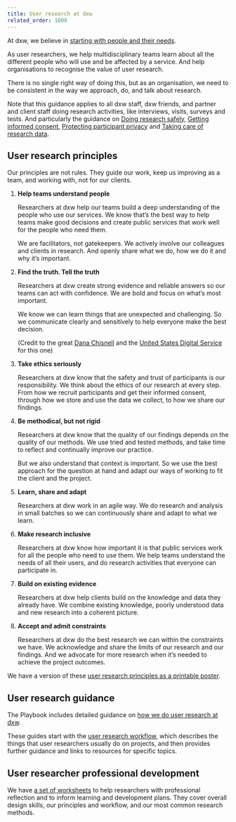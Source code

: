 ```yaml
---
title: User research at dxw
related_order: 1000
---
```

At dxw, we believe in [starting with people and their needs](https://playbook.dxw.com/who-we-are/#start-with-people-and-their-needs).

As user researchers, we help multidisciplinary teams learn about all the different people who will use and be affected by a service. And help organisations to recognise the value of user research.

There is no single right way of doing this, but as an organisation, we need to be consistent in the way we approach, do, and talk about research.

Note that this guidance applies to all dxw staff, dxw friends, and partner and client staff doing research activities, like interviews, visits, surveys and tests. And particularly the guidance on [Doing research safely](/user-research/doing-research-safely/), [Getting informed consent](/user-research/getting-informed-consent-for-user-research/), [Protecting participant privacy](/user-research/protecting-participant-privacy/) and [Taking care of research data](/user-research/taking-care-of-research-data/).

## User research principles

Our principles are not rules. They guide our work, keep us improving as a team, and working with, not for our clients.

1. **Help teams understand people**

   Researchers at dxw help our teams build a deep understanding of the people
   who use our services. We know that’s the best way to help teams make good decisions and create public services
   that work well for the people who need them.

   We are facilitators, not gatekeepers. We actively involve our colleagues and
   clients in research. And openly share what we do, how we do it and why it’s
   important.

2. **Find the truth. Tell the truth**

   Researchers at dxw create strong evidence and reliable answers so our teams
   can act with confidence. We are bold and focus on what’s most important.

   We know we can learn things that are unexpected and challenging. So we
   communicate clearly and sensitively to help everyone make the best decision.

   (Credit to the great
   [Dana Chisnell](https://twitter.com/danachis/status/802930860030918656) and
   the [United States Digital Service](https://www.usds.gov/mission) for this
   one)

3. **Take ethics seriously**

   Researchers at dxw know that the safety and trust of participants is our
   responsibility. We think about the ethics of our research at every step. From
   how we recruit participants and get their informed consent, through how we
   store and use the data we collect, to how we share our findings.

4. **Be methodical, but not rigid**

   Researchers at dxw know that the quality of our findings depends on the
   quality of our methods. We use tried and tested methods, and take time to
   reflect and continually improve our practice.

   But we also understand that context is important. So we use the best approach
   for the question at hand and adapt our ways of working to fit the client and
   the project.

5. **Learn, share and adapt**

   Researchers at dxw work in an agile way. We do research and analysis in small
   batches so we can continuously share and adapt to what we learn.

6. **Make research inclusive**

   Researchers at dxw know how important it is that public services work for all
   the people who need to use them. We help teams understand the needs of all
   their users, and do research activities that everyone can participate in.

7. **Build on existing evidence**

   Researchers at dxw help clients build on the knowledge and data they already
   have. We combine existing knowledge, poorly understood data and new research
   into a coherent picture.

8. **Accept and admit constraints**

   Researchers at dxw do the best research we can within the constraints we
   have. We acknowledge and share the limits of our research and our findings.
   And we advocate for more research when it‘s needed to achieve the project
   outcomes.

We have a version of these [user research principles as a printable poster](https://docs.google.com/presentation/d/1YUu9sUZM8aLUxMsJsOuZacQKRbA3P7ZH0Ic4HEORaxs/).

## User research guidance

The Playbook includes detailed guidance on
[how we do user research at dxw](/user-research/how-we-do-user-research/).

These guides start with the [user research workflow](https://playbook.dxw.com/user-research/how-we-do-user-research/#user-research-workflow), which describes the things that user researchers usually do on projects, and then provides further guidance and links to resources for specific topics.

## User researcher professional development

We have
[a set of worksheets](https://docs.google.com/presentation/d/1p01dpMFEKKRE8rV9hJZ2II3I6z5BG5GbrHzPBLSaJzM/)
to help researchers with professional reflection and to inform learning and
development plans. They cover overall design skills, our principles and workflow, and our most common research methods.
